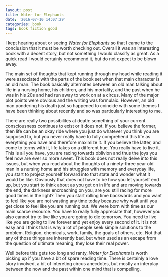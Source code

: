```yaml
---
layout: post
title: Water for Elephants
date: '2016-07-10 14:07:29'
categories: book
tags: book fiction good
---
```


I kept hearing about or seeing [*Water for Elephants*][water-amazon] so that I came to the
conclusion that it must be worth checking out. Overall it was an interesting book with a decent
story, but not something I would classify as great. As a quick read I would certainly recommend it,
but do not expect to be blown away.

The main set of thoughts that kept running through my head while reading it were associated with the
parts of the book set when that main character is an old man. The book basically alternates between
an old man talking about life in a nursing home, his children, and his mortality, and the past when
he was in his 20s and had run away to work on at a circus. Many of the major plot points were
obvious and the writing was formulaic. However, an old man pondering his death just so happened to
coincide with some themes I have been thinking about recently and so was particularly interesting to
me.

There are really two possibilites at death: something of your current consciousness continues to
exist or it does not. If you believe the former, then life can be an okay ride where you just do
whatever you think you are supposed to, but you never really have to fully comprehend this life as
everything you have and therefore maximize it. If you believe the latter, and come to terms with it,
life takes on a different hue. You really have to live it. This is all you have, you are racing
towards oblivion and thus the joys you feel now are ever so more sweet. This book does not really
delve into this issues, but when you read about the thoughts of a ninety-three year old man in a
nursing home and his struggles with memory and everyday life, you start to project yourself forward
into that state and wonder what it would be like. Obviously that does not have to be how you let
yourself end up, but you start to think about as you get on in life and are moving towards the end,
the darkness encroaching on you, are you still racing for more good times in the light? Then you
start rolling time backwards and you want to feel like you are not wasting any time today because
why wait until you get close to feel like you are running out. We were born with time as our main
scarce resource. You have to really fully appreciate that, however you also cannot try to live like
you are going to die tomorrow. You need to live like you are going to live forever and yet enjoy
every second of it. It is not easy and I think that is why a lot of people seek simple solutions to
the problem. Religion, chemicals, work, family, the goals of others, etc. Not that any of those
things are inherently bad, but when used as an escape from the question of ultimate meaning, they
lose their real power.

Well before this gets too long and ranty, *Water for Elephants* is worth picking up if you have a
bit of spare reading time. There is certainly a love story involved, a bit of intereting circus
anecdotes, but mostly an interplay between the now and the past within one mind that is compelling.

[water-amazon]:     https://amzn.com/B003I1WY2A


